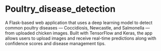 # Poultry_disease_detection
A Flask-based web application that uses a deep learning model to detect common poultry diseases — Coccidiosis, Newcastle, and Salmonella — from uploaded chicken images. Built with TensorFlow and Keras, the app allows users to upload images and receive real-time predictions along with confidence scores and disease management tips.
